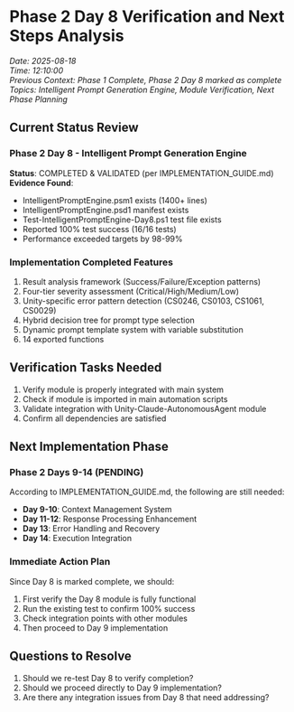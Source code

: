 # Phase 2 Day 8 Verification and Next Steps Analysis
*Date: 2025-08-18*  
*Time: 12:10:00*  
*Previous Context: Phase 1 Complete, Phase 2 Day 8 marked as complete*  
*Topics: Intelligent Prompt Generation Engine, Module Verification, Next Phase Planning*

## Current Status Review

### Phase 2 Day 8 - Intelligent Prompt Generation Engine
**Status**: COMPLETED & VALIDATED (per IMPLEMENTATION_GUIDE.md)
**Evidence Found**:
- IntelligentPromptEngine.psm1 exists (1400+ lines)
- IntelligentPromptEngine.psd1 manifest exists
- Test-IntelligentPromptEngine-Day8.ps1 test file exists
- Reported 100% test success (16/16 tests)
- Performance exceeded targets by 98-99%

### Implementation Completed Features
1. Result analysis framework (Success/Failure/Exception patterns)
2. Four-tier severity assessment (Critical/High/Medium/Low)
3. Unity-specific error pattern detection (CS0246, CS0103, CS1061, CS0029)
4. Hybrid decision tree for prompt type selection
5. Dynamic prompt template system with variable substitution
6. 14 exported functions

## Verification Tasks Needed
1. Verify module is properly integrated with main system
2. Check if module is imported in main automation scripts
3. Validate integration with Unity-Claude-AutonomousAgent module
4. Confirm all dependencies are satisfied

## Next Implementation Phase

### Phase 2 Days 9-14 (PENDING)
According to IMPLEMENTATION_GUIDE.md, the following are still needed:
- **Day 9-10**: Context Management System
- **Day 11-12**: Response Processing Enhancement
- **Day 13**: Error Handling and Recovery
- **Day 14**: Execution Integration

### Immediate Action Plan
Since Day 8 is marked complete, we should:
1. First verify the Day 8 module is fully functional
2. Run the existing test to confirm 100% success
3. Check integration points with other modules
4. Then proceed to Day 9 implementation

## Questions to Resolve
1. Should we re-test Day 8 to verify completion?
2. Should we proceed directly to Day 9 implementation?
3. Are there any integration issues from Day 8 that need addressing?